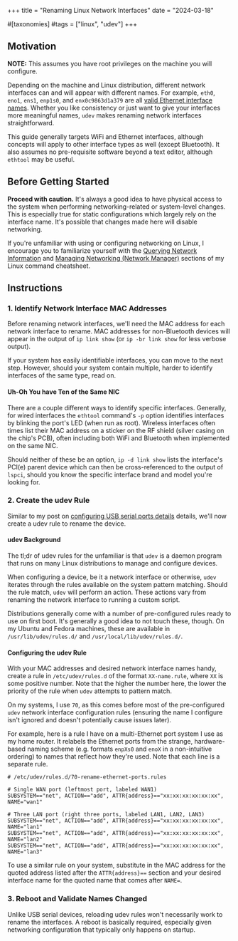 +++
title = "Renaming Linux Network Interfaces"
date = "2024-03-18"

#[taxonomies]
#tags = ["linux", "udev"]
+++

## Motivation

**NOTE:** This assumes you have root privileges on the machine you will configure.

Depending on the machine and Linux distribution, different network interfaces can and will appear with different names. For example, `eth0`, `eno1`, `ens1`, `enp1s0`, and `enx0c9863d1a379` are all [valid Ethernet interface names](https://access.redhat.com/documentation/en-us/red_hat_enterprise_linux/7/html/networking_guide/ch-consistent_network_device_naming). Whether you like consistency or just want to give your interfaces more meaningful names, `udev` makes renaming network interfaces straightforward.

This guide generally targets WiFi and Ethernet interfaces, although concepts will apply to other interface types as well (except Bluetooth). It also assumes no pre-requisite software beyond a text editor, although `ethtool` may be useful.

## Before Getting Started

**Proceed with caution.** It's always a good idea to have physical access to the system when performing networking-related or system-level changes. This is especially true for static configurations which largely rely on the interface name. It's possible that changes made here will disable networking.

If you're unfamiliar with using or configuring networking on Linux, I encourage you to familiarize yourself with the [Querying Network Information](@/blog/linux-cmds.md#querying-network-information) and [Managing Networking (Network Manager)](@/blog/linux-cmds.md#managing-networking-network-manager) sections of my Linux command cheatsheet.

## Instructions

### 1\. Identify Network Interface MAC Addresses

Before renaming network interfaces, we'll need the MAC address for each network interface to rename. MAC addresses for non-Bluetooth devices will appear in the output of `ip link show` (or `ip -br link show` for less verbose output).

If your system has easily identifiable interfaces, you can move to the next step. However, should your system contain multiple, harder to identify interfaces of the same type, read on.

#### Uh-Oh You have Ten of the Same NIC

There are a couple different ways to identify specific interfaces. Generally, for wired interfaces the `ethtool` command's `-p` option identifies interfaces by blinking the port's LED (when run as root). Wireless interfaces often times list their MAC address on a sticker on the RF shield (silver casing on the chip's PCB), often including both WiFi and Bluetooth when implemented on the same NIC.

Should neither of these be an option, `ip -d link show` lists the interface's PCI(e) parent device which can then be cross-referenced to the output of `lspci`, should you know the specific interface brand and model you're looking for.

### 2\. Create the udev Rule

Similar to my post on [configuring USB serial ports details](@/blog/usb-serial.md#3-create-the-udev-rule) details, we'll now create a udev rule to rename the device.

#### udev Background

The tl;dr of udev rules for the unfamiliar is that `udev` is a daemon program that runs on many Linux distributions to manage and configure devices.

When configuring a device, be it a network interface or otherwise, `udev` iterates through the rules available on the system pattern matching. Should the rule match, `udev` will perform an action. These actions vary from renaming the network interface to running a custom script.

Distributions generally come with a number of pre-configured rules ready to use on first boot. It's generally a good idea to not touch these, though. On my Ubuntu and Fedora machines, these are available in `/usr/lib/udev/rules.d/` and `/usr/local/lib/udev/rules.d/`.

#### Configuring the udev Rule

With your MAC addresses and desired network interface names handy, create a rule in `/etc/udev/rules.d` of the format `XX-name.rule`, where `XX` is some positive number. Note that the higher the number here, the lower the priority of the rule when `udev` attempts to pattern match.

On my systems, I use `70`, as this comes before most of the pre-configured `udev` network interface configuration rules (ensuring the name I configure isn't ignored and doesn't potentially cause issues later).

For example, here is a rule I have on a multi-Ethernet port system I use as my home router. It relabels the Ethernet ports from the strange, hardware-based naming scheme (e.g. formats `enpXs0` and `enoX` in a non-intuitive ordering) to names that reflect how they're used. Note that each line is a separate rule.

```
# /etc/udev/rules.d/70-rename-ethernet-ports.rules

# Single WAN port (leftmost port, labeled WAN1)
SUBSYSTEM=="net", ACTION=="add", ATTR{address}=="xx:xx:xx:xx:xx:xx", NAME="wan1"

# Three LAN port (right three ports, labeled LAN1, LAN2, LAN3)
SUBSYSTEM=="net", ACTION=="add", ATTR{address}=="xx:xx:xx:xx:xx:xx", NAME="lan1"
SUBSYSTEM=="net", ACTION=="add", ATTR{address}=="xx:xx:xx:xx:xx:xx", NAME="lan2"
SUBSYSTEM=="net", ACTION=="add", ATTR{address}=="xx:xx:xx:xx:xx:xx", NAME="lan3"
```

To use a similar rule on your system, substitute in the MAC address for the quoted address listed after the `ATTR{address}==` section and your desired interface name for the quoted name that comes after `NAME=`.

### 3\. Reboot and Validate Names Changed

Unlike USB serial devices, reloading udev rules won't necessarily work to rename the interfaces. A reboot is basically required, especially given networking configuration that typically only happens on startup.
